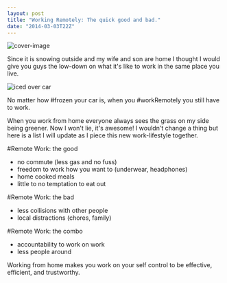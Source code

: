 ```yaml
---
layout: post
title: "Working Remotely: The quick good and bad."
date: "2014-03-03T22Z"
---
```


![cover-image](/content/images/2014/Mar/PgK8XmCzTvyXl_VJ8diJ9kmYO92m5zwgvrlEbA6QA80.jpg)

Since it is snowing outside and my wife and son are home I thought I would give you guys the low-down on what it's like to work in the same place you live.

![iced over car](/content/images/2014/Mar/fF9Ip7KwOEGyqsJaTIkAbviFoessXjLiZhXp6UgFlus.jpg)

No matter how #frozen your car is, when you #workRemotely you still have to work.

When you work from home everyone always sees the grass on my side being greener. Now I won't lie, it's awesome! I wouldn't change a thing but here is a list I will update as I piece this new work-lifestyle together.

#Remote Work: the good

- no commute (less gas and no fuss)
- freedom to work how you want to (underwear, headphones)
- home cooked meals
- little to no temptation to eat out

#Remote Work: the bad

- less collisions with other people
- local distractions (chores, family)

#Remote Work: the combo

- accountability to work on work
- less people around

Working from home makes you work on your self control to be effective, efficient, and trustworthy.
